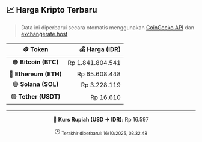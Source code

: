 

<!-- HARGA_KRIPTO -->
## 📈 Harga Kripto Terbaru

> Data ini diperbarui secara otomatis menggunakan [CoinGecko API](https://www.coingecko.com/) dan [exchangerate.host](https://exchangerate.host/)

<div align="center">

| 🪙 Token | 💰 Harga (IDR) |
|:------:|---------------:|
| 🟠 **Bitcoin (BTC)**   | Rp 1.841.804.541 |
| 🔵 **Ethereum (ETH)**  | Rp 65.608.448 |
| 🟣 **Solana (SOL)**    | Rp 3.228.119 |
| 🟢 **Tether (USDT)**   | Rp 16.610 |

---

💱 **Kurs Rupiah (USD → IDR)**: Rp 16.597

🕒 <sub>Terakhir diperbarui: 16/10/2025, 03.32.48</sub>

</div>
<!-- /HARGA_KRIPTO -->
